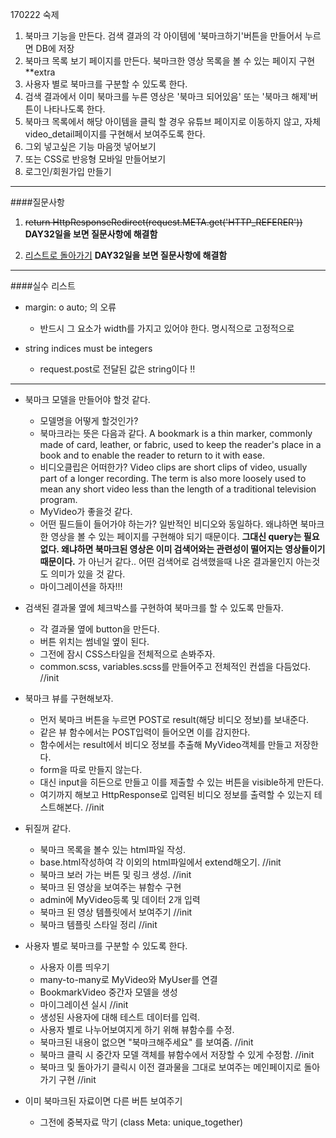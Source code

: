 170222 숙제
1. 북마크 기능을 만든다.
    검색 결과의 각 아이템에 '북마크하기'버튼을 만들어서 누르면 DB에 저장
2. 북마크 목록 보기 페이지를 만든다.
    북마크한 영상 목록을 볼 수 있는 페이지 구현
**extra
3. 사용자 별로 북마크를 구분할 수 있도록 한다.
4. 검색 결과에서 이미 북마크를 누른 영상은
    '북마크 되어있음' 또는 '북마크 해제'버튼이 나타나도록 한다.
5. 북마크 목록에서 해당 아이템을 클릭 할 경우 유튜브 페이지로 이동하지 않고,
    자체 video_detail페이지를 구현해서 보여주도록 한다.
6. 그외 넣고싶은 기능 마음껏 넣어보기
7. 또는 CSS로 반응형 모바일 만들어보기
8. 로그인/회원가입 만들기
---
####질문사항 

1. ~~return HttpResponseRedirect(request.META.get('HTTP_REFERER'))~~ __DAY32일을 보면 질문사항에 해결함__

2.   <a href="{{ request.META.HTTP_REFERER }}">리스트로 돌아가기</a>
__DAY32일을 보면 질문사항에 해결함__


---
####실수 리스트 

- margin: o auto; 의 오류 
	- 반드시 그 요소가 width를 가지고 있어야 한다. 명시적으로 고정적으로 

- string indices must be integers
	- request.post로 전달된 값은 string이다 !! 


---
- 북마크 모델을 만들어야 할것 같다. 
	- 모델명을 어떻게 할것인가? 
	- 북마크라는 뜻은 다음과 같다. A bookmark is a thin marker, commonly made of card, leather, or fabric, used to keep the reader's place in a book and to enable the reader to return to it with ease.
	- 비디오클립은 어떠한가? Video clips are short clips of video, usually part of a longer recording. The term is also more loosely used to mean any short video less than the length of a traditional television program.
	- MyVideo가 좋을것 같다. 
	- 어떤 필드들이 들어가야 하는가? 일반적인 비디오와 동일하다. 왜냐하면 북마크한 영상을 볼 수 있는 페이지를 구현해야 되기 때문이다. __그대신 query는 필요없다. 왜냐하면 북마크된 영상은 이미 검색어와는 관련성이 떨어지는 영상들이기 때문이다.__ 가 아닌거 같다.. 어떤 검색어로 검색했을때 나온 결과물인지 아는것도 의미가 있을 것 같다. 
	- 마이그레이션을 하자!!! 
	
- 검색된 결과물 옆에 체크박스를 구현하여 북마크를 할 수 있도록 만들자. 
	- 각 결과물 옆에 button을 만든다.
	- 버튼 위치는 썸네일 옆이 된다. 
	- 그전에 잠시 CSS스타일을 전체적으로 손봐주자. 
	- common.scss, variables.scss를 만들어주고 전체적인 컨셉을 다듬었다. //init

- 북마크 뷰를 구현해보자. 
	- 먼저 북마크 버튼을 누르면 POST로 result(해당 비디오 정보)를 보내준다.
	- 같은 뷰 함수에서는 POST입력이 들어오면 이를 감지한다.
	- 함수에서는 result에서 비디오 정보를 추출해 MyVideo객체를 만들고 저장한다. 
	- form을 따로 만들지 않는다. 
	- 대신 input을 히든으로 만들고 이를 제출할 수 있는 버튼을 visible하게 만든다. 
	- 여기까지 해보고 HttpResponse로 입력된 비디오 정보를 출력할 수 있는지 테스트해본다. //init
	
- 뒤질꺼 같다. 
	- 북마크 목록을 볼수 있는 html파일 작성. 
	- base.html작성하여 각 이외의 html파일에서 extend해오기. //init
	- 북마크 보러 가는 버튼 및 링크 생성. //init 
	- 북마크 된 영상을 보여주는 뷰함수 구현
	- admin에 MyVideo등록 및 데이터 2개 입력 
	- 북마크 된 영상 템플릿에서 보여주기 //init 
	- 북마크 템플릿 스타일 정리 //init 

- 사용자 별로 북마크를 구분할 수 있도록 한다.
	- 사용자 이름 띄우기
	- many-to-many로 MyVideo와 MyUser를 연결
	- BookmarkVideo 중간자 모델을 생성
	- 마이그레이션 실시 //init 
	- 생성된 사용자에 대해 테스트 데이터를 입력. 
	- 사용자 별로 나누어보여지게 하기 위해 뷰함수를 수정. 
	- 북마크된 내용이 없으면 "북마크해주세요" 를 보여줌. //init
	- 북마크 클릭 시 중간자 모델 객체를 뷰함수에서 저장할 수 있게 수정함. //init 
	- 북마크 및 돌아가기 클릭시 이전 결과물을 그대로 보여주는 메인페이지로 돌아가기 구현 //init
	
	
- 이미 북마크된 자료이면 다른 버튼 보여주기 
	- 그전에 중복자료 막기 (class Meta: unique_together) 
	